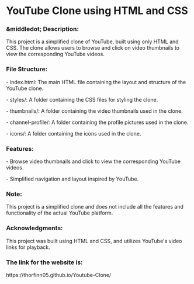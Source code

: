 <h1>YouTube Clone using HTML and CSS</h1>

<h3>&middledot; Description:</h3>
This project is a simplified clone of YouTube, built using only HTML and CSS. The clone allows users to browse and click on video thumbnails to view the corresponding YouTube videos.

<h3>File Structure:</h3>
<p>- index.html: The main HTML file containing the layout and structure of the YouTube clone.</p>
<p>- styles/: A folder containing the CSS files for styling the clone.</p>
<p>- thumbnails/: A folder containing the video thumbnails used in the clone.</p>
<p>- channel-profile/: A folder containing the profile pictures used in the clone.</p>
<p>- icons/: A folder containing the icons used in the clone.</p>

<h3>Features:</h3>
<p>- Browse video thumbnails and click to view the corresponding YouTube videos.</p>
<p>- Simplified navigation and layout inspired by YouTube.</p>

<h3>Note:</h3>
This project is a simplified clone and does not include all the features and functionality of the actual YouTube platform.

<h3>Acknowledgments:</h3>
This project was built using HTML and CSS, and utilizes YouTube's video links for playback.

<h3>The link for the website is:</h3> https://thorfinn05.github.io/Youtube-Clone/

